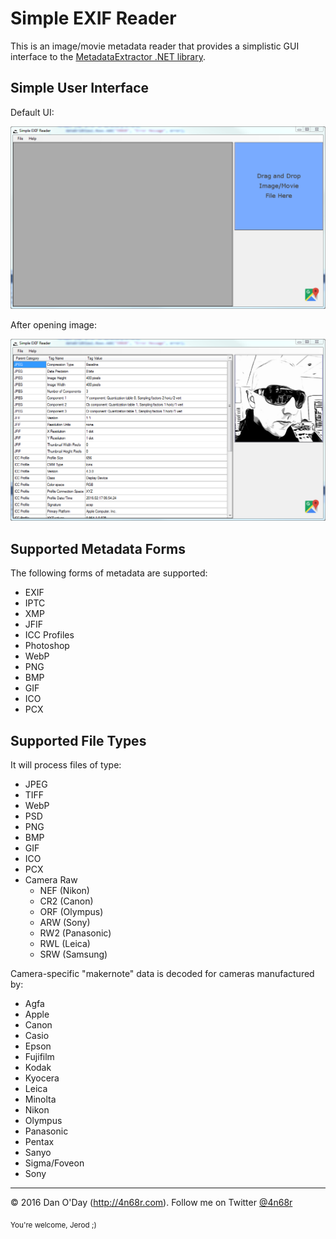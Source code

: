 # Simple EXIF Reader

This is an image/movie metadata reader that provides a simplistic GUI interface to the [MetadataExtractor .NET library](https://github.com/drewnoakes/metadata-extractor-dotnet). 

## Simple User Interface

Default UI:

![Default GUI](screenshots/sevmain.PNG)

After opening image:

![Opened image... of Jerod](screenshots/sevmainpop.PNG)

## Supported Metadata Forms

The following forms of metadata are supported:

 - EXIF
 - IPTC
 - XMP
 - JFIF
 - ICC Profiles
 - Photoshop
 - WebP
 - PNG
 - BMP
 - GIF
 - ICO
 - PCX

## Supported File Types

It will process files of type:

* JPEG
* TIFF
* WebP
* PSD
* PNG
* BMP
* GIF
* ICO
* PCX
* Camera Raw
  * NEF (Nikon)
  * CR2 (Canon)
  * ORF (Olympus)
  * ARW (Sony)
  * RW2 (Panasonic)
  * RWL (Leica)
  * SRW (Samsung)

Camera-specific "makernote" data is decoded for cameras manufactured by:

* Agfa
* Apple
* Canon
* Casio
* Epson
* Fujifilm
* Kodak
* Kyocera
* Leica
* Minolta
* Nikon
* Olympus
* Panasonic
* Pentax
* Sanyo
* Sigma/Foveon
* Sony

-------------------------------------

&copy; 2016 Dan O'Day (http://4n68r.com). Follow me on Twitter [@4n68r](http://twitter.com/4n68r)

<sub>You're welcome, Jerod ;)</sub>